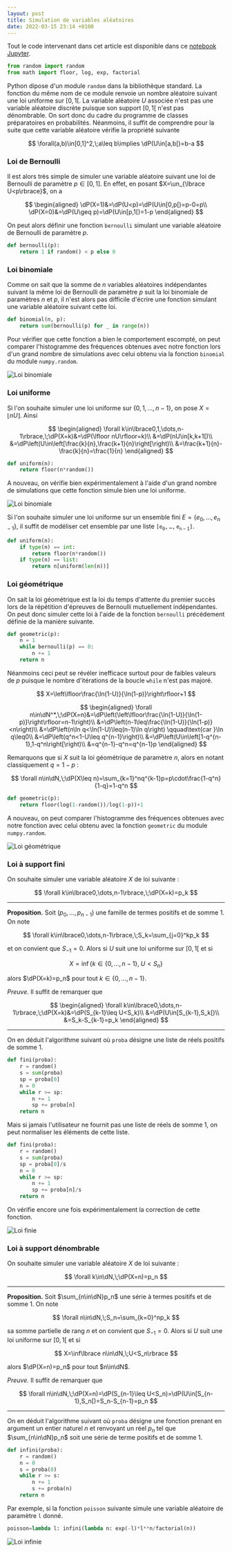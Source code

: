 ```yaml
---
layout: post
title: Simulation de variables aléatoires
date: 2022-03-15 23:14 +0100
---
```

Tout le code intervenant dans cet article est disponible dans ce [notebook Jupyter](https://www.kaggle.com/lgarcin/simulation-variables-al-atoires).

```python
from random import random
from math import floor, log, exp, factorial
```

Python dipose d'un module `random` dans la bibliothèque standard. La fonction du même nom de ce module renvoie un nombre aléatoire suivant une loi uniforme sur $[0,1[$. La variable aléatoire $U$ associée n'est pas une variable aléatoire discrète puisque son support $[0,1[$ n'est pas dénombrable. On sort donc du cadre du programme de classes préparatoires en probabilités. Néanmoins, il suffit de comprendre pour la suite que cette variable aléatoire vérifie la propriété suivante

$$
\forall(a,b)\in[0,1]^2,\;a\leq b\implies \dP(U\in[a,b[)=b-a
$$

### Loi de Bernoulli

Il est alors très simple de simuler une variable aléatoire suivant une loi de Bernoulli de paramètre $p\in[0,1]$. En effet, en posant $X=\un_{\lbrace U<p\rbrace}$, on a

$$
\begin{aligned}
\dP(X=1)&=\dP(U<p)=\dP(U\in[0,p[)=p-0=p\\
\dP(X=0)&=\dP(U\geq p)=\dP(U\in[p,1[)=1-p
\end{aligned}
$$

On peut alors définir une fonction `bernoulli` simulant une variable aléatoire de Bernoulli de paramètre $p$.

```python
def bernoulli(p):
    return 1 if random() < p else 0
```

### Loi binomiale

Comme on sait que la somme de $n$ variables aléatoires indépendantes suivant la même loi de Bernoulli de paramètre $p$ suit la loi binomiale de paramètres $n$ et $p$, il n'est alors pas difficile d'écrire une fonction simulant une variable aléatoire suivant cette loi.

```python
def binomial(n, p):
    return sum(bernoulli(p) for _ in range(n))
```

Pour vérifier que cette fonction a bien le comportement escompté, on peut comparer l'histogramme des fréquences obtenues avec notre fonction lors d'un grand nombre de simulations avec celui obtenu via la fonction `binomial` du module `numpy.random`.

![Loi binomiale](../images/2022/03/binomiale.png "Loi binomiale")

### Loi uniforme

Si l'on souhaite simuler une loi uniforme sur $\lbrace0,1,\dots,n-1\rbrace$, on pose $X=\lfloor nU\rfloor$. Ainsi

$$
\begin{aligned}
\forall k\in\lbrace0,1,\dots,n-1\rbrace,\;\dP(X=k)&=\dP(\lfloor nU\rfloor=k)\\
&=\dP(nU\in[k,k+1[)\\
&=\dP\left(U\in\left[\frac{k}{n},\frac{k+1}{n}\right[\right)\\
&=\frac{k+1}{n}-\frac{k}{n}=\frac{1}{n}
\end{aligned}
$$

```python
def uniform(n):
    return floor(n*random())
```

A nouveau, on vérifie bien expérimentalement à l'aide d'un grand nombre de simulations que cette fonction simule bien une loi uniforme.

![Loi binomiale](../images/2022/03/uniforme.png "Loi uniforme")

Si l'on souhaite simuler une loi uniforme sur un ensemble fini $E=\lbrace e_0,\dots,e_{n-1}\rbrace$, il suffit de modéliser cet ensemble par une liste $\mathtt{[e_0,\dots,e_{n-1}]}$.

```python
def uniform(n):
    if type(n) == int:
        return floor(n*random())
    if type(n) == list:
        return n[uniform(len(n))]
```

### Loi géométrique

On sait la loi géométrique est la loi du temps d'attente du premier succès lors de la répétition d'épreuves de Bernoulli mutuellement indépendantes. On peut donc simuler cette loi à l'aide de la fonction `bernoulli` précédement définie de la manière suivante.

```python
def geometric(p):
    n = 1
    while bernoulli(p) == 0:
        n += 1
    return n
```

Néanmoins ceci peut se révéler inefficace surtout pour de faibles valeurs de $p$ puisque le nombre d'itérations de la boucle `while` n'est pas majoré.

$$
X=\left\lfloor\frac{\ln(1-U)}{\ln(1-p)}\right\rfloor+1
$$

$$
\begin{aligned}
\forall n\in\dN^*,\;\dP(X=n)&=\dP\left(\left\lfloor\frac{\ln(1-U)}{\ln(1-p)}\right\rfloor=n-1\right)\\
&=\dP\left(n-1\leq\frac{\ln(1-U)}{\ln(1-p)}<n\right)\\
&=\dP\left(n\ln q<\ln(1-U)\leq(n-1)\ln q\right) \qquad\text{car }\ln q\leq0\\
&=\dP\left(q^n<1-U\leq q^{n-1}\right)\\
&=\dP\left(U\in\left[1-q^{n-1},1-q^n\right[\right)\\
&=q^{n-1}-q^n=q^{n-1}p
\end{aligned}
$$

Remarquons que si $X$ suit la loi géométrique de paramètre $n$, alors en notant classiquement $q=1-p$ :

$$
\forall n\in\dN,\;\dP(X\leq n)=\sum_{k=1}^nq^{k-1}p=p\cdot\frac{1-q^n}{1-q}=1-q^n
$$

```python
def geometric(p):
    return floor(log(1-random())/log(1-p))+1
```

A nouveau, on peut comparer l'histogramme des fréquences obtenues avec notre fonction avec celui obtenu avec la fonction `geometric` du module `numpy.random`.

![Loi géométrique](../images/2022/03/geometrique.png "Loi géométrique")

### Loi à support fini

On souhaite simuler une variable aléatoire $X$ de loi suivante :

$$
\forall k\in\lbrace0,\dots,n-1\rbrace,\;\dP(X=k)=p_k
$$

---

**Proposition.** Soit $(p_0,\dots,p_{n-1})$ une famille de termes positifs et de somme $1$. On note

$$
\forall k\in\lbrace0,\dots,n-1\rbrace,\;S_k=\sum_{j=0}^kp_k
$$

et on convient que $S_{-1}=0$. Alors si $U$ suit une loi uniforme sur $[0,1[$ et si

$$
X=\inf\left\lbrace k\in\lbrace0,\dots,n-1\rbrace,\;U<S_n\right\rbrace
$$

alors $\dP(X=k)=p_n$ pour tout $k\in\lbrace0,\dots,n-1\rbrace$.

_Preuve._ Il suffit de remarquer que

$$
\begin{aligned}
\forall k\in\lbrace0,\dots,n-1\rbrace,\;\dP(X=k)&=\dP(S_{k-1}\leq U<S_k)\\
&=\dP(U\in[S_{k-1},S_k[)\\
&=S_k-S_{k-1}=p_k
\end{aligned}
$$

---

On en déduit l'algorithme suivant où `proba` désigne une liste de réels positifs de somme 1.

```python
def fini(proba):
    r = random()
    s = sum(proba)
    sp = proba[0]
    n = 0
    while r >= sp:
        n += 1
        sp += proba[n]
    return n
```

Mais si jamais l'utilisateur ne fournit pas une liste de réels de somme 1, on peut normaliser les éléments de cette liste.

```python
def fini(proba):
    r = random()
    s = sum(proba)
    sp = proba[0]/s
    n = 0
    while r >= sp:
        n += 1
        sp += proba[n]/s
    return n
```

On vérifie encore une fois expérimentalement la correction de cette fonction.

![Loi finie](../images/2022/03/finie.png "Loi finie")

### Loi à support dénombrable

On souhaite simuler une variable aléatoire $X$ de loi suivante :

$$
\forall k\in\dN,\;\dP(X=n)=p_n
$$

---

**Proposition.** Soit $\sum_{n\in\dN}p_n$ une série à termes positifs et de somme $1$. On note

$$
\forall n\in\dN,\;S_n=\sum_{k=0}^np_k
$$

sa somme partielle de rang $n$ et on convient que $S_{-1}=0$. Alors si $U$ suit une loi uniforme sur $[0,1[$ et si

$$
X=\inf\lbrace n\in\dN,\;U<S_n\rbrace
$$

alors $\dP(X=n)=p_n$ pour tout $n\in\dN$.

_Preuve._ Il suffit de remarquer que

$$
\forall n\in\dN,\;\dP(X=n)=\dP(S_{n-1}\leq U<S_n)=\dP(U\in[S_{n-1},S_n[)=S_n-S_{n-1}=p_n
$$

---

On en déduit l'algorithme suivant où `proba` désigne une fonction prenant en argument un entier naturel $n$ et renvoyant un réel $p_n$ tel que $\sum_{n\in\dN}p_n$ soit une série de terme positifs et de somme 1.

```python
def infini(proba):
    r = random()
    n = 0
    s = proba(0)
    while r >= s:
        n += 1
        s += proba(n)
    return n
```

Par exemple, si la fonction `poisson` suivante simule une variable aléatoire de paramètre `l` donné.

```python
poisson=lambda l: infini(lambda n: exp(-l)*l**n/factorial(n))
```

![Loi infinie](../images/2022/03/infinie.png "Loi infinie")
